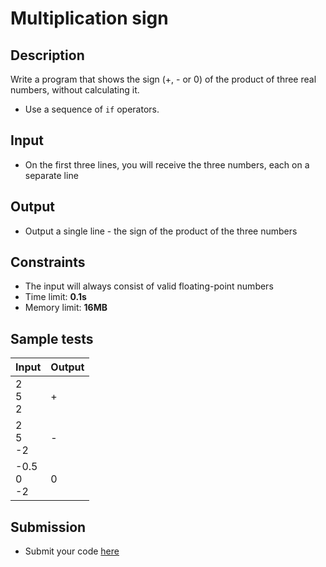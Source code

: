 # Multiplication sign

## Description
Write a program that shows the sign (+, - or 0) of the product of three real numbers, without calculating it.
  -  Use a sequence of `if` operators.

## Input
- On the first three lines, you will receive the three numbers, each on a separate line

## Output
- Output a single line - the sign of the product of the three numbers

## Constraints
- The input will always consist of valid floating-point numbers
- Time limit: **0.1s**
- Memory limit: **16MB**

## Sample tests

|       Input       |     Output   |
|-------------------|--------------|
| 2<br/>5<br/>2     | +            |
| 2<br/>5<br/>-2    | -            |
| -0.5<br/>0<br/>-2 | 0            |

## Submission
- Submit your code [here](http://bgcoder.com/Contests/Compete/Index/309#3)
